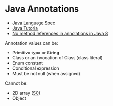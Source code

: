 # Java Annotations

* [Java Language Spec](https://docs.oracle.com/javase/specs/jls/se8/html/jls-9.html#jls-9.7)
* [Java Tutorial](https://docs.oracle.com/javase/tutorial/java/annotations/index.html)
* [No method references in annotations in Java 8](http://mail.openjdk.java.net/pipermail/lambda-dev/2011-August/003833.html)

Annotation values can be:
* Primitive type or String
* Class or an invocation of Class (class literal)
* Enum constant
* Conditional expression
* Must be not null (when assigned)

Cannot be:

* 2D array ([SO](http://stackoverflow.com/a/19135315/125246))
* Object